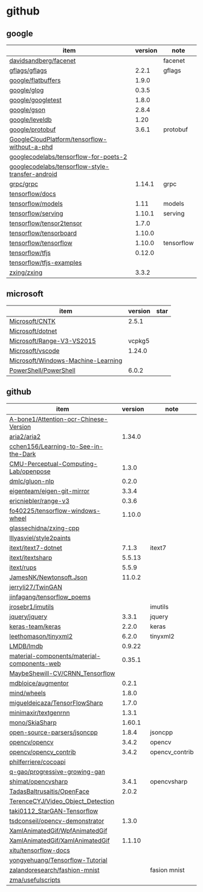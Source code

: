 # github

## google
|item|version|note|
|-|-|-|
|[davidsandberg/facenet](https://github.com/davidsandberg/facenet)||facenet|
|[gflags/gflags](https://github.com/gflags/gflags)|2.2.1|gflags|
|[google/flatbuffers](https://github.com/google/flatbuffers)|1.9.0|
|[google/glog](https://github.com/google/glog)|0.3.5|
|[google/googletest](https://github.com/google/googletest)|1.8.0|
|[google/gson](https://github.com/google/gson)|2.8.4|
|[google/leveldb](https://github.com/google/leveldb)|1.20|
|[google/protobuf](https://github.com/google/protobuf)|3.6.1|protobuf|
|[GoogleCloudPlatform/tensorflow-without-a-phd](https://github.com/GoogleCloudPlatform/tensorflow-without-a-phd)||
|[googlecodelabs/tensorflow-for-poets-2](https://github.com/googlecodelabs/tensorflow-for-poets-2)||
|[googlecodelabs/tensorflow-style-transfer-android](https://github.com/googlecodelabs/tensorflow-style-transfer-android)||
|[grpc/grpc](https://github.com/grpc/grpc)|1.14.1|grpc|
|[tensorflow/docs](https://github.com/tensorflow/docs)|
|[tensorflow/models](https://github.com/tensorflow/models)|1.11|models|
|[tensorflow/serving](https://github.com/tensorflow/serving)|1.10.1| serving |
|[tensorflow/tensor2tensor](https://github.com/tensorflow/tensor2tensor)|1.7.0|
|[tensorflow/tensorboard](https://github.com/tensorflow/tensorboard)|1.10.0||
|[tensorflow/tensorflow](https://github.com/tensorflow/tensorflow)|1.10.0|tensorflow|
|[tensorflow/tfjs](https://github.com/tensorflow/tfjs)|0.12.0|
|[tensorflow/tfjs-examples](https://github.com/tensorflow/tfjs-examples)||
|[zxing/zxing](https://github.com/zxing/zxing)|3.3.2|

## microsoft
|item|version|star|
|-|-|-|
|[Microsoft/CNTK](https://github.com/Microsoft/CNTK)|2.5.1||
|[Microsoft/dotnet](https://github.com/Microsoft/dotnet)|||
|[Microsoft/Range-V3-VS2015](https://github.com/Microsoft/Range-V3-VS2015)|vcpkg5|
|[Microsoft/vscode](https://github.com/Microsoft/vscode)|1.24.0||
|[Microsoft/Windows-Machine-Learning](https://github.com/Microsoft/Windows-Machine-Learning)||
|[PowerShell/PowerShell](https://github.com/PowerShell/PowerShell)|6.0.2|

## github
|item|version|note|
|-|-|-|
|[A-bone1/Attention-ocr-Chinese-Version](https://github.com/A-bone1/Attention-ocr-Chinese-Version)|||
|[aria2/aria2](https://github.com/aria2/aria2)|1.34.0|
|[cchen156/Learning-to-See-in-the-Dark](https://github.com/cchen156/Learning-to-See-in-the-Dark)|
|[CMU-Perceptual-Computing-Lab/openpose](https://github.com/CMU-Perceptual-Computing-Lab/openpose)|1.3.0|
|[dmlc/gluon-nlp](https://github.com/dmlc/gluon-nlp)|0.2.0|
|[eigenteam/eigen-git-mirror](https://github.com/eigenteam/eigen-git-mirror)|3.3.4|
|[ericniebler/range-v3](https://github.com/ericniebler/range-v3)|0.3.6|
|[fo40225/tensorflow-windows-wheel](https://github.com/fo40225/tensorflow-windows-wheel)|1.10.0|
|[glassechidna/zxing-cpp](https://github.com/glassechidna/zxing-cpp)||
|[lllyasviel/style2paints](https://github.com/lllyasviel/style2paints)|
|[itext/itext7-dotnet](https://github.com/itext/itext7-dotnet)|7.1.3|itext7|
|[itext/itextsharp](https://github.com/itext/itextsharp)|5.5.13|
|[itext/rups](https://github.com/itext/rups)|5.5.9||
|[JamesNK/Newtonsoft.Json](https://github.com/JamesNK/Newtonsoft.Json)|11.0.2||
|[jerryli27/TwinGAN](https://github.com/jerryli27/TwinGAN)||
|[jinfagang/tensorflow_poems](https://github.com/jinfagang/tensorflow_poems)||
|[jrosebr1/imutils](https://github.com/jrosebr1/imutils)||imutils|
|[jquery/jquery](https://github.com/jquery/jquery)|3.3.1|jquery|
|[keras-team/keras](https://github.com/keras-team/keras)|2.2.0|keras|
|[leethomason/tinyxml2](https://github.com/leethomason/tinyxml2)|6.2.0|tinyxml2|
|[LMDB/lmdb](https://github.com/LMDB/lmdb)|0.9.22||
|[material-components/material-components-web](https://github.com/material-components/material-components-web)|0.35.1|
|[MaybeShewill-CV/CRNN_Tensorflow](https://github.com/MaybeShewill-CV/CRNN_Tensorflow)||
|[mdbloice/augmentor](https://github.com/mdbloice/augmentor)|0.2.1|
|[mind/wheels](https://github.com/mind/wheels)|1.8.0|
|[migueldeicaza/TensorFlowSharp](https://github.com/migueldeicaza/TensorFlowSharp)|1.7.0|
|[minimaxir/textgenrnn](https://github.com/minimaxir/textgenrnn)|1.3.1|
|[mono/SkiaSharp](https://github.com/mono/SkiaSharp)|1.60.1|
|[open-source-parsers/jsoncpp](https://github.com/open-source-parsers/jsoncpp)|1.8.4|jsoncpp|
|[opencv/opencv](https://github.com/opencv/opencv)|3.4.2|opencv|
|[opencv/opencv_contrib](https://github.com/opencv/opencv_contrib)|3.4.2|opencv_contrib|
|[philferriere/cocoapi](https://github.com/philferriere/cocoapi)||
|[q-gao/progressive-growing-gan](https://github.com/q-gao/progressive-growing-gan)||
|[shimat/opencvsharp](https://github.com/shimat/opencvsharp)|3.4.1|opencvsharp|
|[TadasBaltrusaitis/OpenFace](https://github.com/TadasBaltrusaitis/OpenFace)|2.0.2|
|[TerenceCYJ/Video_Object_Detection](https://github.com/TerenceCYJ/Video_Object_Detection)||
|[taki0112_StarGAN-Tensorflow](https://github.com/taki0112/StarGAN-Tensorflow)|||
|[tsdconseil/opencv-demonstrator](https://github.com/tsdconseil/opencv-demonstrator)|1.3.0|
|[XamlAnimatedGif/WpfAnimatedGif](https://github.com/XamlAnimatedGif/WpfAnimatedGif)||
|[XamlAnimatedGif/XamlAnimatedGif](https://github.com/XamlAnimatedGif/XamlAnimatedGif)|1.1.10|
|[xitu/tensorflow-docs](https://github.com/xitu/tensorflow-docs)||
|[yongyehuang/Tensorflow-Tutorial](https://github.com/yongyehuang/Tensorflow-Tutorial)|||
|[zalandoresearch/fashion-mnist](https://github.com/zalandoresearch/fashion-mnist)||fasion mnist|
|[zma/usefulscripts](https://github.com/zma/usefulscripts)|||
